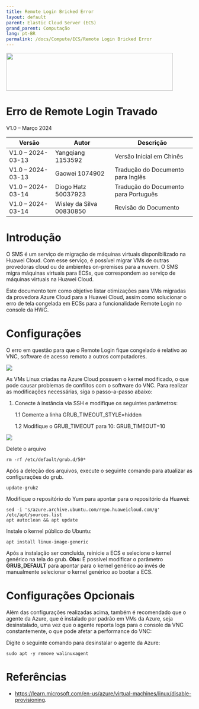 ```yaml
---
title: Remote Login Bricked Error
layout: default
parent: Elastic Cloud Server (ECS)
grand_parent: Computação
lang: pt-BR
permalink: /docs/Compute/ECS/Remote Login Bricked Error
---
```

<img width="450px" height="102px" src="https://console-static.huaweicloud.com/static/authui/20210202115135/public/custom/images/logo-en.svg">

# Erro de Remote Login Travado

V1.0 – Março 2024

| **Versão**        | **Autor**                | **Descrição**                        |
| ----------------- | ------------------------ | ------------------------------------ |
| V1.0 – 2024-03-13 | Yangqiang 1153592        | Versão Inicial em Chinês             |
| V1.0 – 2024-03-13 | Gaowei 1074902           | Tradução do Documento para Inglês    |
| V1.0 – 2024-03-14 | Diogo Hatz 50037923      | Tradução do Documento para Português |
| V1.0 – 2024-03-14 | Wisley da Silva 00830850 | Revisão do Documento                 |

# Introdução

O SMS é um serviço de migração de máquinas virtuais disponibilizado na
Huawei Cloud. Com esse serviço, é possível migrar VMs de outras
provedoras cloud ou de ambientes on-premises para a nuvem. O SMS migra
máquinas virtuais para ECSs, que correspondem ao serviço de máquinas
virtuais na Huawei Cloud.

Este documento tem como objetivo listar otimizações para VMs migradas da
provedora Azure Cloud para a Huawei Cloud, assim como solucionar o erro
de tela congelada em ECSs para a funcionalidade Remote Login no console
da HWC.

# Configurações

O erro em questão para que o Remote Login fique congelado é relativo ao
VNC, software de acesso remoto a outros computadores.

![](/huaweicloud-knowledge-base/assets/images/ECS-Remote-Login-Error/media/image3.png)

As VMs Linux criadas na Azure Cloud possuem o kernel modificado, o que
pode causar problemas de conflitos com o software do VNC. Para realizar
as modificações necessárias, siga o passo-a-passo abaixo:

1.  Conecte à instância via SSH e modifique os seguintes parâmetros:
    
    1.1 Comente a linha GRUB\_TIMEOUT\_STYLE=hidden
    
    1.2 Modifique o GRUB\_TIMEOUT para 10: GRUB\_TIMEOUT=10

![](/huaweicloud-knowledge-base/assets/images/ECS-Remote-Login-Error/media/image4.png)

Delete o arquivo 

```shell
rm -rf /etc/default/grub.d/50*
```

Após a deleção dos arquivos, execute o seguinte comando para atualizar as configurações do grub.

```shell
update-grub2
```

Modifique o repositório do Yum para apontar para o repositório da Huawei:

```shell
sed -i 's/azure.archive.ubuntu.com/repo.huaweicloud.com/g' /etc/apt/sources.list
apt autoclean && apt update
```

Instale o kernel público do Ubuntu: 

```shell
apt install linux-image-generic
```

Após a instalação ser concluída, reinicie a ECS e selecione o kernel genérico na tela do grub. **Obs:** É possível modificar o parâmetro **GRUB_DEFAULT** para apontar para o kernel genérico ao invés de manualmente selecionar o kernel genérico ao bootar a ECS.

# Configurações Opcionais

Além das configurações realizadas acima, também é recomendado que o agente da Azure, que é instalado por padrão em VMs da Azure, seja desinstalado, uma vez que o agente reporta logs para o console da VNC constantemente, o que pode afetar a performance do VNC:

Digite o seguinte comando para desinstalar o agente da Azure: 

```shell
sudo apt -y remove walinuxagent
```

# Referências

  - <https://learn.microsoft.com/en-us/azure/virtual-machines/linux/disable-provisioning>.


